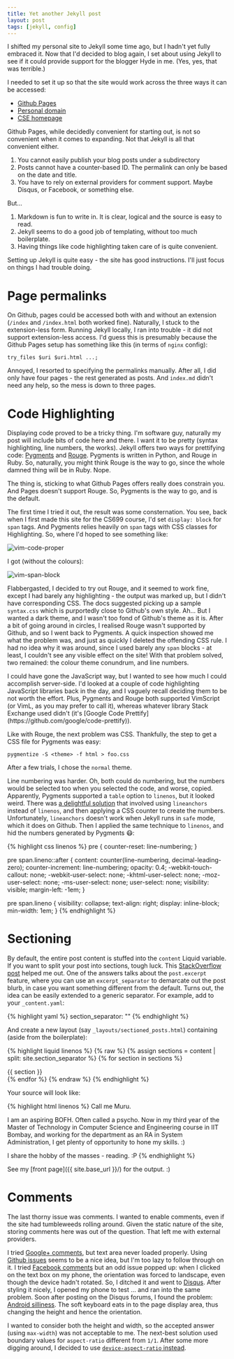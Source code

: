```yaml
---
title: Yet another Jekyll post
layout: post
tags: [jekyll, config]
---
```


I shifted my personal site to Jekyll some time ago, but I hadn't yet fully
embraced it. Now that I'd decided to blog again, I set about using Jekyll to see
if it could provide support for the blogger Hyde in me. (Yes, yes, that was
terrible.)

I needed to set it up so that the site would work across the three ways it can
be accessed:

- [Github Pages](https://murukeshm.github.io)
- [Personal domain](https://murukesh.me)
- [CSE homepage](https://www.cse.iitb.ac.in/~murukesh)

Github Pages, while decidedly convenient for starting out, is not so convenient
when it comes to expanding. Not that Jekyll is all that convenient either.

1. You cannot easily publish your blog posts under a subdirectory
2. Posts cannot have a counter-based ID. The permalink can only be based on the
   date and title.
3. You have to rely on external providers for comment support. Maybe Disqus, or
   Facebook, or something else.

But... 

1. Markdown is fun to write in. It is clear, logical and the source is easy to
   read.
2. Jekyll seems to do a good job of templating, without too much boilerplate. 
3. Having things like code highlighting taken care of is quite convenient.

Setting up Jekyll is quite easy - the site has good instructions. I'll just
focus on things I had trouble doing.

<!-- section -->

# Page permalinks

On Github, pages could be accessed both with and without an extension (`/index`
and `/index.html` both worked fine). Naturally, I stuck to the extension-less
form. Running Jekyll locally, I ran into trouble - it did not support
extension-less access. I'd guess this is presumably because the Github Pages
setup has something like this (in terms of `nginx` config):

    try_files $uri $uri.html ...;

Annoyed, I resorted to specifying the permalinks manually. After all, I did only
have four pages - the rest generated as posts. And `index.md` didn't need any
help, so the mess is down to three pages.

<!-- section -->

# Code Highlighting

Displaying code proved to be a tricky thing. I'm software guy, naturally my post
will include bits of code here and there. I want it to be pretty (syntax
highlighting, line numbers, the works). Jekyll offers two ways for prettifying
code: [Pygments] and [Rouge]. Pygments is written in Python, and Rouge in Ruby.
So, naturally, you might think Rouge is the way to go, since the whole damned
thing will be in Ruby. Nope.

The thing is, sticking to what Github Pages offers really does constrain you.
And Pages doesn't support Rouge. So, Pygments is the way to go, and is the
default.

The first time I tried it out, the result was some consternation. You see, back
when I first made this site for the CS699 course, I'd set `display: block` for
`span` tags. And Pygments relies heavily on `span` tags with CSS classes for
Highlighting. So, where I'd hoped to see something like:

![vim-code-proper]({{site.base-url}}/images/jekyll/proper.png)

I got (without the colours):

![vim-span-block]({{site.base-url}}/images/jekyll/span.png)

Flabbergasted, I decided to try out Rouge, and it seemed to work fine, except I
had barely any highlighting - the output was marked up, but I didn't have
corresponding CSS. The docs suggested picking up a sample `syntax.css` which is
purportedly close to Github's own style. Ah... But I wanted a dark theme, and I
wasn't too fond of Github's theme as it is. After a bit of going around in
circles, I realised Rouge wasn't supported by Github, and so I went back to
Pygments. A quick inspection showed me what the problem was, and just as quickly
I deleted the offending CSS rule. I had no idea why it was around, since I used
barely any `span` blocks - at least, I couldn't see any visible effect on the
site! With that problem solved, two remained: the colour theme conundrum, and
line numbers.

<aside markdown="1">
I could have gone the JavaScript way, but I wanted to see how much I could
accomplish server-side. I'd looked at a couple of code highlighting JavaScript
libraries back in the day, and I vaguely recall deciding them to be not worth
the effort. Plus, Pygments and Rouge both supported VimScript (or VimL, as you
may prefer to call it), whereas whatever library Stack Exchange used didn't
(it's [Google Code Prettify](https://github.com/google/code-prettify)).
</aside>

Like with Rouge, the next problem was CSS. Thankfully, the step to get a CSS
file for Pygments was easy:

    pygmentize -S <theme> -f html > foo.css

After a few trials, I chose the `normal` theme.

Line numbering was harder. Oh, both could do numbering, but the numbers would be
selected too when you selected the code, and worse, copied. Apparently, Pygments
supported a `table` option to `linenos`, but it looked weird. There was [a
delightful solution](proper-line-numbers) that involved using `lineanchors`
instead of `linenos`, and then applying a CSS counter to create the numbers.
Unfortunately, `lineanchors` doesn't work when Jekyll runs in `safe` mode, which
it does on Github. Then I applied the same technique to `linenos`, and hid the
numbers generated by Pygments :mask::

{% highlight css linenos %}
pre {
    counter-reset: line-numbering;
}

pre span.lineno::after {
	content: counter(line-numbering, decimal-leading-zero);
	counter-increment: line-numbering;
	opacity: 0.4;
	-webkit-touch-callout: none;
	-webkit-user-select: none;
	-khtml-user-select: none;
	-moz-user-select: none;
	-ms-user-select: none;
	user-select: none;
	visibility: visible;
	margin-left: -1em;
}

pre span.lineno {
	visibility: collapse;
	text-align: right;
	display: inline-block;
	min-width: 1em;
}
{% endhighlight %}

<!-- section -->

# Sectioning

By default, the entire post content is stuffed into the `content` Liquid
variable. If you want to split your post into sections, tough luck. This
[StackOverflow post](http://stackoverflow.com/q/26395044/2072269) helped me out.
One of the answers talks about the `post.excerpt` feature, where you can use an
`excerpt_separator` to demarcate out the post blurb, in case you want something
different from the default. Turns out, the idea can be easily extended to a
generic separator. For example, add to your `_content.yaml`:

{% highlight yaml %}
section_separator: "<!-- section -->"
{% endhighlight %}

And create a new layout (say `_layouts/sectioned_posts.html`) containing (aside
from the boilerplate):

{% highlight liquid linenos %}
{% raw %}
{% assign sections = content | split: site.section_separator %}
{% for section in sections %}
<section>
{{ section }}
</section>
{% endfor %}
{% endraw %}
{% endhighlight %}

Your source will look like:

{% highlight html linenos %}
Call me Muru.

<!-- section -->

I am an aspiring BOFH. Often called a psycho. Now in my third year of the Master
of Technology in Computer Science and Engineering course in IIT Bombay, and
working for the department as an RA in System Administration, I get plenty of
opportunity to hone my skills. :)

<!-- section -->

I share the hobby of the masses - reading. :P
{% endhighlight %}

See my [front page]({{ site.base_url }}/) for the output. :)

<!-- section -->

# Comments

The last thorny issue was comments. I wanted to enable comments, even if the
site had tumbleweeds rolling around. Given the static nature of the site,
storing comments here was out of the question. That left me with external
providers.

I tried [Google+ comments], but text area never loaded
properly. Using [Github issues] seems to be a nice idea, but I'm too lazy to
follow through on it. I tried [Facebook comments] but an odd issue
popped up: when I clicked on the text box on my phone, the orientation was
forced to landscape, even though the device hadn't rotated. So, I ditched it and
went to [Disqus]. After styling it nicely, I opened my phone to test … and ran
into the same problem. Soon after posting on the Disqus forums, I found the
problem: [Android silliness]. The soft keyboard eats in to the page display area,
thus changing the height and hence the orientation.

I wanted to consider both the height and width, so the accepted answer (using
`max-width`) was not acceptable to me. The next-best solution used boundary
values for `aspect-ratio` different from `1/1`. After some more digging around,
I decided to use [`device-aspect-ratio` instead][my-answer].

[pygments]: http://pygments.org/
[rouge]: https://github.com/jneen/rouge
[proper-line-numbers]: https://drewsilcock.co.uk/proper-linenumbers
[google+ comments]: https://browsingthenet.blogspot.in/2013/04/google-plus-comments-on-any-website.html
[github issues]: http://ivanzuzak.info/2011/02/18/github-hosted-comments-for-github-hosted-blogs.html
[facebook comments]: https://developers.facebook.com/docs/plugins/comments
[disqus]: https://disqus.com/admin/universalcode
[android silliness]: http://stackoverflow.com/q/8883163/2072269
[my-answer]: http://stackoverflow.com/a/32421098/2072269
